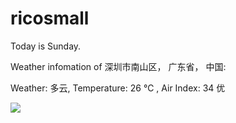 # ricosmall

Today is Sunday.

Weather infomation of 深圳市南山区， 广东省， 中国: 

Weather: 多云, Temperature: 26 ℃ , Air Index: 34 优

<img src="https://github-readme-stats.vercel.app/api?username=ricosmall&show_icons=true" />
